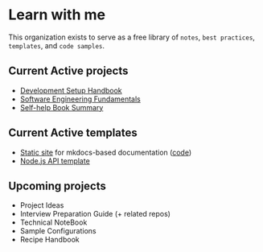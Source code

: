 # Learn with me

This organization exists to serve as a free library of `notes`, `best practices`, `templates`, and `code samples`.

## Current Active projects

- [Development Setup Handbook](https://learn-with-me.github.io/Development-Setup-Handbook/)
- [Software Engineering Fundamentals](https://learn-with-me.github.io/Software-Engineering-Fundamentals/)
- [Self-help Book Summary](https://learn-with-me.github.io/books-self-help/)

## Current Active templates

- [Static site](https://learn-with-me.github.io/mkdocs-template/) for mkdocs-based documentation ([code](https://github.com/learn-with-me/mkdocs-template))
- [Node.js API template](https://github.com/learn-with-me/nodejs-api-template)

## Upcoming projects

- Project Ideas
- Interview Preparation Guide (+ related repos)
- Technical NoteBook
- Sample Configurations
- Recipe Handbook
